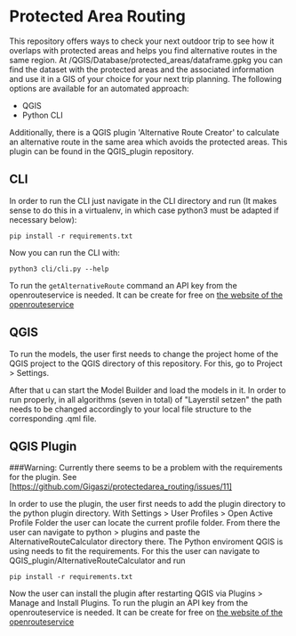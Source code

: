# Protected Area Routing

This repository offers ways to check your next outdoor trip to see how it overlaps with protected areas and helps you find alternative routes in the same region.
At /QGIS/Database/protected_areas/dataframe.gpkg you can find the dataset with the protected areas and the associated information and use it in a GIS of your choice for your next trip planning. 
The following options are available for an automated approach:
<ul>
    <li>QGIS</li>
    <li>Python CLI</li>
</ul>
Additionally, there is a QGIS plugin 'Alternative Route Creator' to calculate an alternative route in the same area which avoids the protected areas. This plugin can be found in the QGIS_plugin repository.

## CLI

In order to run the CLI just navigate in the CLI directory and run (It makes sense to do this in a virtualenv, in which case python3 must be adapted if necessary below):

```
pip install -r requirements.txt
```

Now you can run the CLI with:

```
python3 cli/cli.py --help
```

To run the `getAlternativeRoute` command an API key from the openrouteservice is needed. It can be create for free on [the website of the openrouteservice](https://openrouteservice.org/)

## QGIS

To run the models, the user first needs to change the project home of the QGIS project to the QGIS directory of this repository. For this, go to Project > Settings.

After that u can start the Model Builder and load the models in it. In order to run properly, in all algorithms (seven in total) of "Layerstil setzen" the path needs to be changed accordingly to your local file structure to the corresponding .qml file.


## QGIS Plugin

###Warning: Currently there seems to be a problem with the requirements for the plugin. See 
[https://github.com/Gigaszi/protectedarea_routing/issues/11]

In order to use the plugin, the user first needs to add the plugin directory to the python plugin directory. With Settings > User Profiles > Open Active Profile Folder the user can locate the current profile folder. From there the user can navigate to python > plugins and paste the AlternativeRouteCalculator directory there.
The Python enviroment QGIS is using needs to fit the requirements. For this the user can navigate to QGIS_plugin/AlternativeRouteCalculator and run 

```
pip install -r requirements.txt
```

Now the user can install the plugin after restarting QGIS via Plugins > Manage and Install Plugins. To run the plugin an API key from the openrouteservice is needed. It can be create for free on [the website of the openrouteservice](https://openrouteservice.org/)

